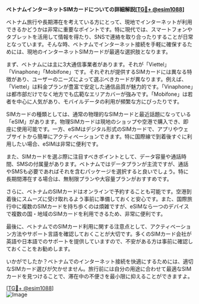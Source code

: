 **ベトナムインターネットSIMカードについての詳細解説[[TG💪+ @esim1088](https://t.me/s/esim1088)]**

ベトナム旅行や長期滞在を考えている方にとって、現地でインターネットが利用できるかどうかは非常に重要なポイントです。特に現代では、スマートフォンやタブレットを活用して情報を得たり、SNSで連絡を取り合ったりすることが日常となっています。そんな時、ベトナムでインターネット接続を手軽に確保するためには、現地のインターネットSIMカードが最適な選択肢となります。

まず、ベトナムには主に3大通信事業者があります。それが「Viettel」「Vinaphone」「Mobifone」です。それぞれが提供するSIMカードには異なる特徴があり、ユーザーのニーズによって選ぶべきカードが異なります。例えば、「Viettel」は料金プランが豊富で安定した通信品質が魅力的です。「Vinaphone」は都市部だけでなく地方でも広範なエリアカバーが強みです。「Mobifone」は若者を中心に人気があり、モバイルデータの利用が頻繁な方にぴったりです。

SIMカードの種類としては、通常の物理的なSIMカードと最近話題になっている「eSIM」があります。物理SIMカードは現地のショップや空港で購入でき、即座に使用可能です。一方、eSIMはデジタル形式のSIMカードで、アプリやウェブサイトから簡単にアクティベーションできます。特に国際線で到着後すぐに利用したい場合、eSIMは非常に便利です。

また、SIMカードを選ぶ際に注目すべきポイントとして、データ容量や通話時間、SMSの付属量があります。ベトナムではデータプランが主流ですが、通話やSMSも必要であればそれを含むパッケージを選択すると良いでしょう。特に長期間滞在する場合は、無制限プランや大容量プランがおすすめです。

さらに、ベトナムのSIMカードはオンラインで予約することも可能です。空港到着後にスムーズに受け取れるよう事前に準備しておくと安心です。また、国際旅行中に複数のSIMカードを持ち歩くのは煩雑ですが、eSIMなら一つのデバイスで複数の国・地域のSIMカードを利用できるため、非常に便利です。

最後に、ベトナムでのSIMカード利用に関する注意点として、アクティベーション方法やサポート言語を確認しておくことが大切です。多くのSIMカード会社が英語や日本語でのサポートを提供していますので、不安がある方は事前に確認しておくことをお勧めします。

いかがでしたか？ベトナムでのインターネット接続を快適にするためには、適切なSIMカード選びが欠かせません。旅行前には自分の用途に合わせて最適なSIMカードを見つけることで、滞在中の不便さを最小限に抑えることができますよ。

[[TG💪+ @esim1088](https://t.me/s/esim1088)]  
![Image](https://i.postimg.cc/Y0z9fWf4/image.png)
